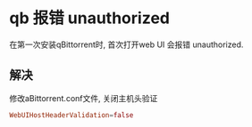 # qb 报错 unauthorized

在第一次安装qBittorrent时, 首次打开web UI 会报错 unauthorized.

## 解决

修改aBittorrent.conf文件, 关闭主机头验证

```conf
WebUIHostHeaderValidation=false
```
